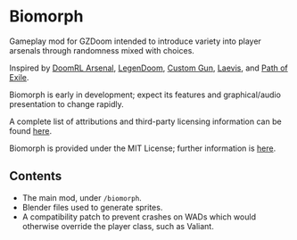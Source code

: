 # Biomorph

Gameplay mod for GZDoom intended to introduce variety into player arsenals through randomness mixed with choices.

Inspired by [DoomRL Arsenal](https://forum.zdoom.org/viewtopic.php?f=43&t=37044), [LegenDoom](https://forum.zdoom.org/viewtopic.php?t=51035), [Custom Gun](https://forum.zdoom.org/viewtopic.php?f=43&t=54303), [Laevis](https://github.com/ToxicFrog/laevis), and [Path of Exile](https://www.pathofexile.com/). 

Biomorph is early in development; expect its features and graphical/audio presentation to change rapidly.

A complete list of attributions and third-party licensing information can be found [here](/ATTRIB.md).

Biomorph is provided under the MIT License; further information is [here](/LICENSE).

## Contents

- The main mod, under `/biomorph`.
- Blender files used to generate sprites.
- A compatibility patch to prevent crashes on WADs which would otherwise override the player class, such as Valiant.
